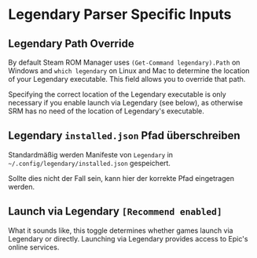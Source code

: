 # Legendary Parser Specific Inputs

## Legendary Path Override

By default Steam ROM Manager uses `(Get-Command legendary).Path` on Windows and `which legendary` on Linux and Mac to determine the location of your Legendary executable. This field allows you to override that path.

Specifying the correct location of the Legendary executable is only necessary if you enable launch via Legendary (see below), as otherwise SRM has no need of the location of Legendary's executable.

## Legendary `installed.json` Pfad überschreiben

Standardmäßig werden Manifeste von `Legendary` in `~/.config/legendary/installed.json` gespeichert.

Sollte dies nicht der Fall sein, kann hier der korrekte Pfad eingetragen werden.

## Launch via Legendary `[Recommend enabled]`

What it sounds like, this toggle determines whether games launch via Legendary or directly. Launching via Legendary provides access to Epic's online services.
